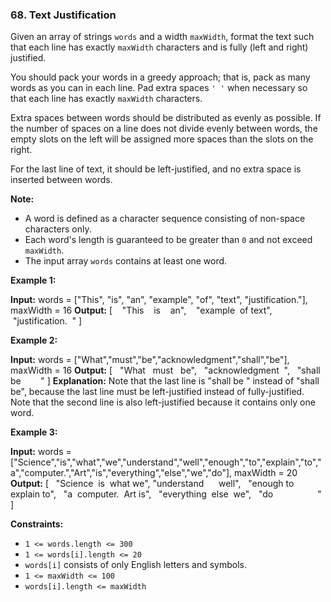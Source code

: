 ### 68\. Text Justification

Given an array of strings `words` and a width `maxWidth`, format the text such that each line has exactly `maxWidth` characters and is fully (left and right) justified.

You should pack your words in a greedy approach; that is, pack as many words as you can in each line. Pad extra spaces `' '` when necessary so that each line has exactly `maxWidth` characters.

Extra spaces between words should be distributed as evenly as possible. If the number of spaces on a line does not divide evenly between words, the empty slots on the left will be assigned more spaces than the slots on the right.

For the last line of text, it should be left-justified, and no extra space is inserted between words.

**Note:**

*   A word is defined as a character sequence consisting of non-space characters only.
*   Each word's length is guaranteed to be greater than `0` and not exceed `maxWidth`.
*   The input array `words` contains at least one word.

**Example 1:**

**Input:** words = \["This", "is", "an", "example", "of", "text", "justification."\], maxWidth = 16
**Output:**
\[
   "This    is    an",
   "example  of text",
   "justification.  "
\]

**Example 2:**

**Input:** words = \["What","must","be","acknowledgment","shall","be"\], maxWidth = 16
**Output:**
\[
  "What   must   be",
  "acknowledgment  ",
  "shall be        "
\]
**Explanation:** Note that the last line is "shall be    " instead of "shall     be", because the last line must be left-justified instead of fully-justified.
Note that the second line is also left-justified because it contains only one word.

**Example 3:**

**Input:** words = \["Science","is","what","we","understand","well","enough","to","explain","to","a","computer.","Art","is","everything","else","we","do"\], maxWidth = 20
**Output:**
\[
  "Science  is  what we",
  "understand      well",
  "enough to explain to",
  "a  computer.  Art is",
  "everything  else  we",
  "do                  "
\]

**Constraints:**

*   `1 <= words.length <= 300`
*   `1 <= words[i].length <= 20`
*   `words[i]` consists of only English letters and symbols.
*   `1 <= maxWidth <= 100`
*   `words[i].length <= maxWidth`
